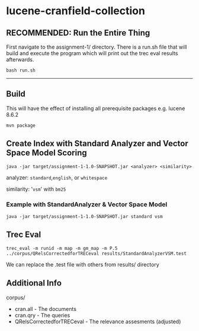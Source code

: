 # lucene-cranfield-collection

## RECOMMENDED: Run the Entire Thing
First navigate to the assignment-1/ directory.
There is a run.sh file that will build and execute the program which will print out the trec eval results afterwards.

```bash run.sh```

---

## Build
This will have the effect of installing all prerequisite packages e.g. lucene 8.6.2

```mvn package```

## Create Index with Standard Analyzer and Vector Space Model Scoring

```java -jar target/assignment-1-1.0-SNAPSHOT.jar <analyzer> <similarity>```

analyzer: `standard`,`english`, or `whitespace`

similarity: '`vsm`' with `bm25`

### Example with StandardAnalyzer & Vector Space Model
```java -jar target/assignment-1-1.0-SNAPSHOT.jar standard vsm```

## Trec Eval
```trec_eval -m runid -m map -m gm_map -m P.5 ../corpus/QRelsCorrectedforTRECeval results/StandardAnalyzerVSM.test```

We can replace the .test file with others from results/ directory

## Additional Info
corpus/
- cran.all - The documents
- cran.qry - The queries
- QRelsCorrectedforTRECeval - The relevance assesments (adjusted)
